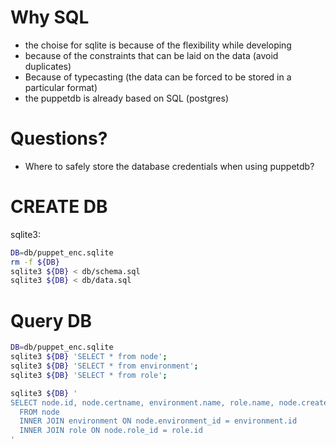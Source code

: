 # Why SQL
* the choise for sqlite is because of the flexibility while developing
* because of the constraints that can be laid on the data (avoid duplicates)
* Because of typecasting (the data can be forced to be stored in a particular format)
* the puppetdb is already based on SQL (postgres)

# Questions?
* Where to safely store the database credentials when using puppetdb? 

# CREATE DB
sqlite3: 
```bash
DB=db/puppet_enc.sqlite
rm -f ${DB}
sqlite3 ${DB} < db/schema.sql
sqlite3 ${DB} < db/data.sql
```

# Query DB
```bash
DB=db/puppet_enc.sqlite
sqlite3 ${DB} 'SELECT * from node';
sqlite3 ${DB} 'SELECT * from environment';
sqlite3 ${DB} 'SELECT * from role';

sqlite3 ${DB} '
SELECT node.id, node.certname, environment.name, role.name, node.created_on, node.updated_on 
  FROM node
  INNER JOIN environment ON node.environment_id = environment.id
  INNER JOIN role ON node.role_id = role.id
'
```